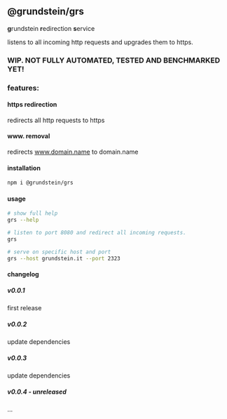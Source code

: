 ## @grundstein/grs

**g**rundstein **r**edirection **s**ervice

listens to all incoming http requests and upgrades them to https.

### WIP. NOT FULLY AUTOMATED, TESTED AND BENCHMARKED YET!

### features:

#### https redirection

redirects all http requests to https

#### www. removal
redirects www.domain.name to domain.name

#### installation
```bash
npm i @grundstein/grs
```

#### usage
```bash
# show full help
grs --help

# listen to port 8080 and redirect all incoming requests.
grs

# serve on specific host and port
grs --host grundstein.it --port 2323
```

#### changelog

##### v0.0.1
first release

##### v0.0.2
update dependencies

##### v0.0.3
update dependencies

##### v0.0.4 - unreleased
...

